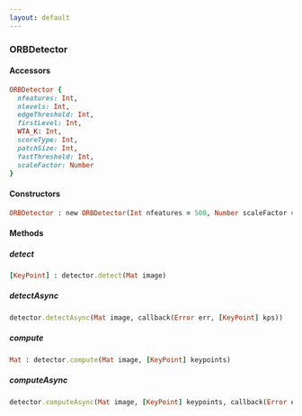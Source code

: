 ```yaml
---
layout: default
---
```


###  ORBDetector

####  Accessors
``` ruby
ORBDetector {
  nfeatures: Int,
  nlevels: Int,
  edgeThreshold: Int,
  firstLevel: Int,
  WTA_K: Int,
  scoreType: Int,
  patchSize: Int,
  fastThreshold: Int,
  scaleFactor: Number
}
```

<a name="constructors"></a>

####  Constructors
``` ruby
ORBDetector : new ORBDetector(Int nfeatures = 500, Number scaleFactor = 1.2, Int nlevels = 8, Int edgeThreshold = 31, Int firstLevel = 0, Int WTA_K = 2, Int scoreType = ORB.HARRIS_SCORE, Int patchSize = 31, Int fastThreshold = 20)
```
####  Methods

<a name="detect"></a>

#####  detect
``` ruby
[KeyPoint] : detector.detect(Mat image)
```

<a name="detectAsync"></a>

#####  detectAsync
``` ruby
detector.detectAsync(Mat image, callback(Error err, [KeyPoint] kps))
```

<a name="compute"></a>

#####  compute
``` ruby
Mat : detector.compute(Mat image, [KeyPoint] keypoints)
```

<a name="computeAsync"></a>

#####  computeAsync
``` ruby
detector.computeAsync(Mat image, [KeyPoint] keypoints, callback(Error err, Mat descriptors))
```